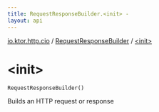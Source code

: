 ```yaml
---
title: RequestResponseBuilder.<init> - 
layout: api
---
```


<div class='api-docs-breadcrumbs'><a href="../index.html">io.ktor.http.cio</a> / <a href="index.html">RequestResponseBuilder</a> / <a href="./-init-.html">&lt;init&gt;</a></div>

# &lt;init&gt;

<div class="signature"><code><span class="identifier">RequestResponseBuilder</span><span class="symbol">(</span><span class="symbol">)</span></code></div>

Builds an HTTP request or response

